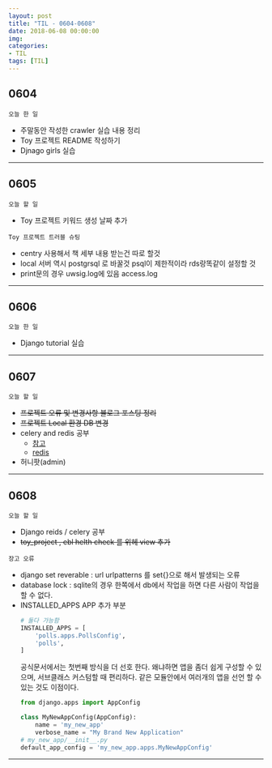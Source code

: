 ```yaml
---
layout: post
title: "TIL - 0604-0608"
date: 2018-06-08 00:00:00
img:
categories:
- TIL
tags: [TIL]
---
```


## 0604
`오늘 한 일`
- 주말동안 작성한 crawler 실습 내용 정리
- Toy 프로젝트 README 작성하기
- Djnago girls 실습

---

## 0605
`오늘 할 일`
- Toy 프로젝트 키워드 생성 날짜 추가

`Toy 프로젝트 트러블 슈팅`
- centry 사용해서 책 세부 내용 받는건 따로 할것
- local 서버 역시 postgrsql 로 바꿀것 psql이 제한적이라 rds랑똑같이 설정할 것
- print문의 경우 uwsig.log에 있음 access.log

---

## 0606
`오늘 한 일`
- Django tutorial 실습

---

## 0607
`오늘 할 일`
- <s>프로젝트 오류 및 변경사항 블로그 포스팅 정리</s>
- <s>프로젝트 Local 환경 DB 변경</s>
- celery and redis 공부
    - [참고](http://whatisthenext.tistory.com/127)
    - [redis](https://redis.io/topics/quickstart)
- 허니팟(admin)

---

## 0608
`오늘 할 일`
- Django reids / celery 공부
- <s>toy_project , ebl helth check 를 위헤 view 추가</s>

`장고 오류`
- django set reverable : url urlpatterns 를 set{}으로 해서 발생되는 오류
- database lock : sqlite의 경우 한쪽에서 db에서 작업을 하면 다른 사람이 작업을 할 수 없다.
- INSTALLED_APPS APP 추가 부분
    ```python
    # 둘다 가능함
    INSTALLED_APPS = [
        'polls.apps.PollsConfig',
        'polls',
    ]
    ```
    공식문서에서는 첫번째 방식을 더 선호 한다. 왜냐하면 앱을 좀더 쉽게 구성할 수 있으며, 서브클래스 커스텀할 때 편리하다. 같은 모듈안에서 여러개의 앱을 선언 할 수 있는 것도 이점이다.
    ```python
    from django.apps import AppConfig

    class MyNewAppConfig(AppConfig):
        name = 'my_new_app'
        verbose_name = "My Brand New Application"
    # my_new_app/__init__.py
    default_app_config = 'my_new_app.apps.MyNewAppConfig'
    ```

------
